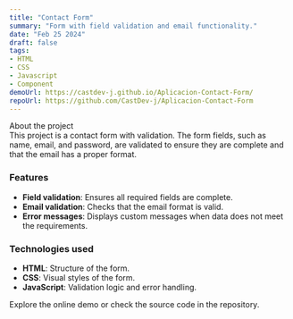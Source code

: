 ```yaml
---
title: "Contact Form"
summary: "Form with field validation and email functionality."
date: "Feb 25 2024"
draft: false
tags:
- HTML
- CSS
- Javascript
- Component
demoUrl: https://castdev-j.github.io/Aplicacion-Contact-Form/
repoUrl: https://github.com/CastDev-j/Aplicacion-Contact-Form
---
```


About the project  
This project is a contact form with validation. The form fields, such as name, email, and password, are validated to ensure they are complete and that the email has a proper format.

### Features  
- **Field validation**: Ensures all required fields are complete.  
- **Email validation**: Checks that the email format is valid.  
- **Error messages**: Displays custom messages when data does not meet the requirements.  

### Technologies used  
- **HTML**: Structure of the form.  
- **CSS**: Visual styles of the form.  
- **JavaScript**: Validation logic and error handling.  

Explore the online demo or check the source code in the repository.

